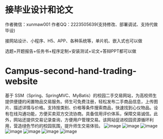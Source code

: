 # 接毕业设计和论文
作者微信：xunmaw001  作者QQ：2223505639(支持修改、部署调试、支持代做毕设)

接网站设计、小程序、H5、APP、各种系统等，单片机、嵌入式也可以做

选题+开题报告+任务书+程序定制+安装测试+论文+答辩PPT都可以做
# Campus-second-hand-trading-website
基于 SSM（Spring、SpringMVC、MyBatis）的校园二手交易网站，为高校师生提供便捷的闲置物品交易服务。师生可免费注册，轻松发布二手商品信息，上传图片、描述详情与价格。支持按类别、价格等条件搜索商品，快速找到心仪物品。设有在线沟通功能，方便买卖双方交流协商。具备信用评价体系，保障交易诚信。此外，网站还提供交易记录查询，方便用户管理交易。该网站促进校园资源循环利用，营造绿色节约的校园氛围，提升师生交易体验。 
![image](https://github.com/user-attachments/assets/3a1aa562-2d06-4f03-ac8a-79e7741f476b)
![image](https://github.com/user-attachments/assets/5a8300a5-20c5-47a9-b5e3-544ee306f0cf)
![image](https://github.com/user-attachments/assets/28588545-a306-48c9-af86-162836dade64)
![image](https://github.com/user-attachments/assets/369fbbbd-9b89-4531-bfab-6d89d1f691cb)
![image](https://github.com/user-attachments/assets/ef677834-b416-4625-8bc9-07291475626f)
![image](https://github.com/user-attachments/assets/6f95ca0f-02dd-4f6c-9a78-856cdce93cbd)
![image](https://github.com/user-attachments/assets/34124903-1980-4eda-b23b-0888f5290545)
